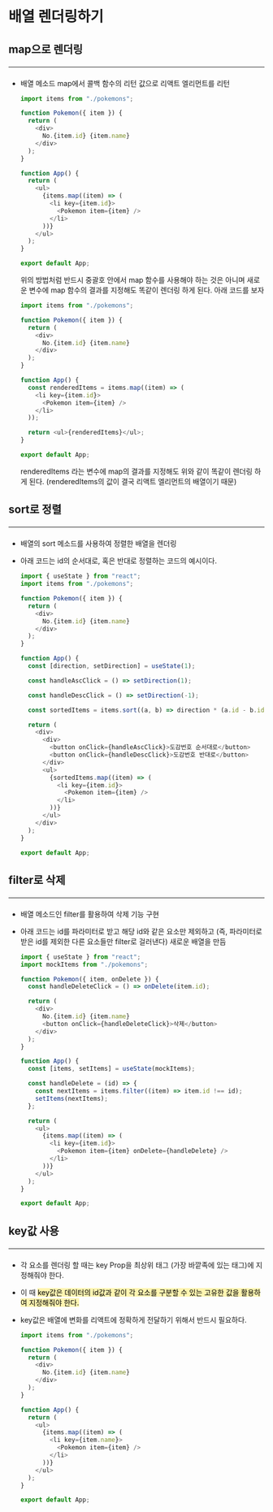 # 배열 렌더링하기

## map으로 렌더링 <hr>

- 배열 메소드 map에서 콜백 함수의 리턴 값으로 리액트 엘리먼트를 리턴

  ```js
  import items from "./pokemons";

  function Pokemon({ item }) {
    return (
      <div>
        No.{item.id} {item.name}
      </div>
    );
  }

  function App() {
    return (
      <ul>
        {items.map((item) => (
          <li key={item.id}>
            <Pokemon item={item} />
          </li>
        ))}
      </ul>
    );
  }

  export default App;
  ```

  위의 방법처럼 반드시 중괄호 안에서 map 함수를 사용해야 하는 것은 아니며 새로운 변수에 map 함수의 결과를 지정해도 똑같이 렌더링 하게 된다. 아래 코드를 보자

  ```js
  import items from "./pokemons";

  function Pokemon({ item }) {
    return (
      <div>
        No.{item.id} {item.name}
      </div>
    );
  }

  function App() {
    const renderedItems = items.map((item) => (
      <li key={item.id}>
        <Pokemon item={item} />
      </li>
    ));

    return <ul>{renderedItems}</ul>;
  }

  export default App;
  ```

  renderedItems 라는 변수에 map의 결과를 지정해도 위와 같이 똑같이 렌더링 하게 된다. (renderedItems의 값이 결국 리액트 엘리먼트의 배열이기 때문)

## sort로 정렬 <hr>

- 배열의 sort 메소드를 사용하여 정렬한 배열을 렌더링
- 아래 코드는 id의 순서대로, 혹은 반대로 정렬하는 코드의 예시이다.

  ```js
  import { useState } from "react";
  import items from "./pokemons";

  function Pokemon({ item }) {
    return (
      <div>
        No.{item.id} {item.name}
      </div>
    );
  }

  function App() {
    const [direction, setDirection] = useState(1);

    const handleAscClick = () => setDirection(1);

    const handleDescClick = () => setDirection(-1);

    const sortedItems = items.sort((a, b) => direction * (a.id - b.id));

    return (
      <div>
        <div>
          <button onClick={handleAscClick}>도감번호 순서대로</button>
          <button onClick={handleDescClick}>도감번호 반대로</button>
        </div>
        <ul>
          {sortedItems.map((item) => (
            <li key={item.id}>
              <Pokemon item={item} />
            </li>
          ))}
        </ul>
      </div>
    );
  }

  export default App;
  ```

## filter로 삭제 <hr>

- 배열 메소드인 filter를 활용하여 삭제 기능 구현
- 아래 코드는 id를 파라미터로 받고 해당 id와 같은 요소만 제외하고 (즉, 파라미터로 받은 id를 제외한 다른 요소들만 filter로 걸러낸다) 새로운 배열을 만듬

  ```js
  import { useState } from "react";
  import mockItems from "./pokemons";

  function Pokemon({ item, onDelete }) {
    const handleDeleteClick = () => onDelete(item.id);

    return (
      <div>
        No.{item.id} {item.name}
        <button onClick={handleDeleteClick}>삭제</button>
      </div>
    );
  }

  function App() {
    const [items, setItems] = useState(mockItems);

    const handleDelete = (id) => {
      const nextItems = items.filter((item) => item.id !== id);
      setItems(nextItems);
    };

    return (
      <ul>
        {items.map((item) => (
          <li key={item.id}>
            <Pokemon item={item} onDelete={handleDelete} />
          </li>
        ))}
      </ul>
    );
  }

  export default App;
  ```

## key값 사용 <hr>

- 각 요소를 렌더링 할 때는 key Prop을 최상위 태그 (가장 바깥족에 있는 태그)에 지정해줘야 한다.
- 이 때 <mark style='background-color: #fff5b1'>key값은 데이터의 id값과 같이 각 요소를 구분할 수 있는 고유한 값을 활용하여 지정해줘야 한다.</mark>
- key값은 배열에 변화를 리액트에 정확하게 전달하기 위해서 반드시 필요하다.

  ```js
  import items from "./pokemons";

  function Pokemon({ item }) {
    return (
      <div>
        No.{item.id} {item.name}
      </div>
    );
  }

  function App() {
    return (
      <ul>
        {items.map((item) => (
          <li key={item.name}>
            <Pokemon item={item} />
          </li>
        ))}
      </ul>
    );
  }

  export default App;
  ```
